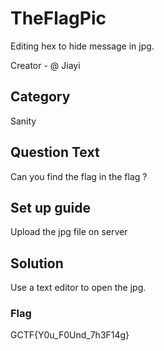 # TheFlagPic

Editing hex to hide message in jpg.

Creator - @ Jiayi

## Category
Sanity

## Question Text
Can you find the flag in the flag ?

## Set up guide
Upload the jpg file on server

## Solution
Use a text editor to open the jpg.

### Flag
GCTF{Y0u_F0Und_7h3F14g} 
